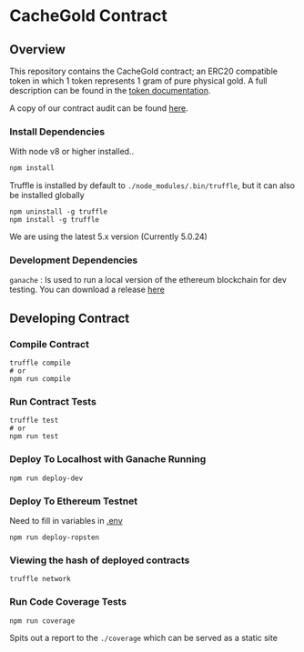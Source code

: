 # CacheGold Contract

## Overview
This repository contains the CacheGold contract; an ERC20 compatible token in which 1 token represents 1 gram of pure physical gold. A full description can be found in the [token documentation](https://github.com/cache-token/docs/blob/master/TOKEN_OVERVIEW.md).

A copy of our contract audit can be found [here](https://github.com/cache-token/docs/blob/master/CACHE_Gold_Audit_Zerotrust.pdf).

### Install Dependencies
With node v8 or higher installed..
```bash
npm install
```

Truffle is installed by default to `./node_modules/.bin/truffle`, but it can also be installed globally
```
npm uninstall -g truffle
npm install -g truffle
```

We are using the latest 5.x version (Currently 5.0.24)

### Development Dependencies

`ganache` : Is used to run a local version of the ethereum blockchain for dev testing. You can download a release [here](https://github.com/trufflesuite/ganache/releases)

## Developing Contract

### Compile Contract
```
truffle compile
# or
npm run compile
```

### Run Contract Tests
```
truffle test
# or 
npm run test
```

### Deploy To Localhost with Ganache Running
```
npm run deploy-dev
```

### Deploy To Ethereum Testnet
Need to fill in variables in [.env](./.env)

```
npm run deploy-ropsten
```

### Viewing the hash of deployed contracts
```
truffle network
```

### Run Code Coverage Tests
```
npm run coverage
```

Spits out a report to the `./coverage` which can be served as a static site

